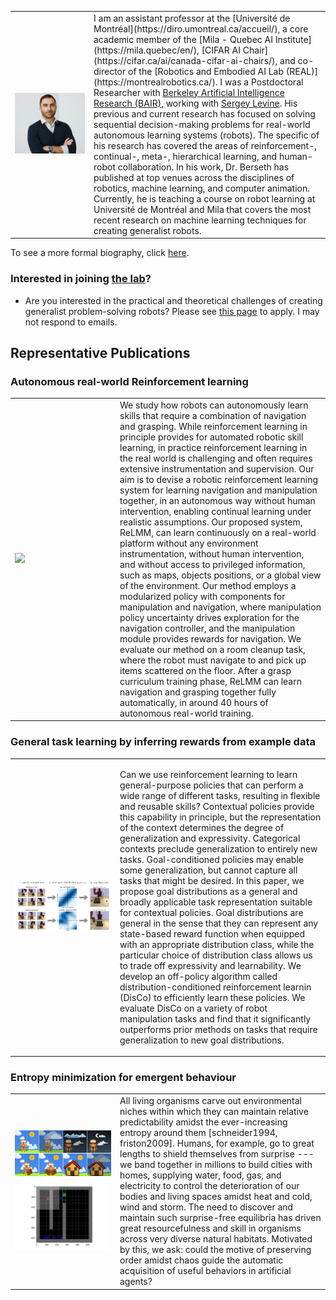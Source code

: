 <div align="center">     <table align="center">        <tr>    <td width="25%">   <img width="100%" src="/assets/images/bios/glen-berseth.png"> </td> <td width="75%">  
I am an assistant professor at the [Université de Montréal](https://diro.umontreal.ca/accueil/), a core academic member of the [Mila - Quebec AI Institute](https://mila.quebec/en/), [CIFAR AI Chair](https://cifar.ca/ai/canada-cifar-ai-chairs/), and co-director of the [Robotics and Embodied AI Lab (REAL)](https://montrealrobotics.ca/). 
    I was a Postdoctoral Researcher with <a href="https://bair.berkeley.edu/">Berkeley Artificial Intelligence Research (BAIR)</a>, working with <a href="https://people.eecs.berkeley.edu/~svlevine/">Sergey Levine</a>. 
    His previous and current research has focused on solving sequential decision-making problems for real-world autonomous learning systems (robots). 
    The specific of his research has covered the areas of reinforcement-, continual-, meta-, hierarchical learning, and human-robot collaboration. 
    In his work, Dr. Berseth has published at top venues across the disciplines of robotics, machine learning, and computer animation. 
    Currently, he is teaching a course on robot learning at Université de Montréal and Mila that covers the most recent research on machine learning techniques for creating generalist robots.        </td>	</tr> </table></div>
 

To see a more formal biography, click <a href="biography.html">here</a>.
 
### Interested in joining [the lab](https://montrealrobotics.ca/)?
 
- Are you interested in the practical and theoretical challenges of creating generalist problem-solving robots? Please see <a href="./contact.html">this page</a> to apply. I may not respond to emails.
 
## Representative Publications 

### Autonomous real-world Reinforcement learning 
<div align="center">     <table align="center">        <tr>    <td width="33%">   <img width="100%" src="/assets/projects/ReLMM/complex_room_short.gif"> </td> <td width="66%">  
We study how robots can autonomously learn skills that require a combination of navigation and grasping. While reinforcement learning in principle provides for automated robotic skill learning, in practice reinforcement learning in the real world is challenging and often requires extensive instrumentation and supervision. Our aim is to devise a robotic reinforcement learning system for learning navigation and manipulation together, in an autonomous way without human intervention, enabling continual learning under realistic assumptions. Our proposed system, ReLMM, can learn continuously on a real-world platform without any environment instrumentation, without human intervention, and without access to privileged information, such as maps, objects positions, or a global view of the environment. Our method employs a modularized policy with components for manipulation and navigation, where manipulation policy uncertainty drives exploration for the navigation controller, and the manipulation module provides rewards for navigation. We evaluate our method on a room cleanup task, where the robot must navigate to and pick up items scattered on the floor. After a grasp curriculum training phase, ReLMM can learn navigation and grasping together fully automatically, in around 40 hours of autonomous real-world training.
    </td>	</tr> </table></div>

### General task learning by inferring rewards from example data
<div align="center">     <table align="center">        <tr>    <td width="33%">   <img width="100%" src="/assets/projects/DiscoRL/DisCoRL.png"> </td> <td width="66%"> 
 
Can we use reinforcement learning to learn general-purpose policies that can perform a wide range of different tasks, resulting in flexible and reusable skills? Contextual policies provide this capability in principle, but the representation of the context determines the degree of generalization and expressivity. Categorical contexts preclude generalization to entirely new tasks. Goal-conditioned policies may enable some generalization, but cannot capture all tasks that might be desired. In this paper, we propose goal distributions as a general and broadly applicable task representation suitable for contextual policies. Goal distributions are general in the sense that they can represent any state-based reward function when equipped with an appropriate distribution class, while the particular choice of distribution class allows us to trade off expressivity and learnability. We develop an off-policy algorithm called distribution-conditioned reinforcement learnin (DisCo) to efficiently learn these policies. We evaluate DisCo on a variety of robot manipulation tasks and find that it significantly outperforms prior methods on tasks that require generalization to new goal distributions. 
      </td>	</tr> </table></div>
   
### Entropy minimization for emergent behaviour 
<div align="center">     <table align="center">        <tr>    <td width="33%">   <img width="100%" src="/assets/projects/SMiRL/robotsurprise_stacked.png">   <img width="100%" src="/assets/projects/SMiRL/miniGrid/minigrid-maze-random-count.gif"> </td> <td width="66%">  
All living organisms carve out environmental niches within which they can maintain relative predictability amidst the ever-increasing entropy around them [schneider1994, friston2009]. Humans, for example, go to great lengths to shield themselves from surprise --- we band together in millions to build cities with homes, supplying water, food, gas, and electricity to control the deterioration of our bodies and living spaces amidst heat and cold, wind and storm. The need to discover and maintain such surprise-free equilibria has driven great resourcefulness and skill in organisms across very diverse natural habitats. Motivated by this, we ask: could the motive of preserving order amidst chaos guide the automatic acquisition of useful behaviors in artificial agents?      
      </td>	</tr> </table></div>


